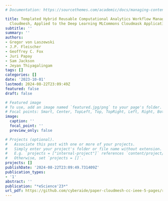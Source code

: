 ```yaml
---
# Documentation: https://sourcethemes.com/academic/docs/managing-content/

title: Templated Hybrid Reusable Computational Analytics Workflow Management with
  Cloudmesh, Applied to the Deep Learning MLCommons Cloudmask Application
subtitle: ''
summary: ''
authors:
- Gregor von Laszewski
- J.P. Fleischer
- Geoffrey C. Fox
- Juri Papay
- Sam Jackson
- Jeyan Thiyagalingam
tags: []
categories: []
date: '2023-10-01'
lastmod: 2024-08-22T23:09:49Z
featured: false
draft: false

# Featured image
# To use, add an image named `featured.jpg/png` to your page's folder.
# Focal points: Smart, Center, TopLeft, Top, TopRight, Left, Right, BottomLeft, Bottom, BottomRight.
image:
  caption: ''
  focal_point: ''
  preview_only: false

# Projects (optional).
#   Associate this post with one or more of your projects.
#   Simply enter your project's folder or file name without extension.
#   E.g. `projects = ["internal-project"]` references `content/project/deep-learning/index.md`.
#   Otherwise, set `projects = []`.
projects: []
publishDate: '2024-08-22T23:09:49.731409Z'
publication_types:
- '1'
abstract: ''
publication: "*eScience'23*"
url_pdf: https://github.com/cyberaide/paper-cloudmesh-cc-ieee-5-pages/raw/main/vonLaszewski-cloudmesh-cc.pdf
---
```

